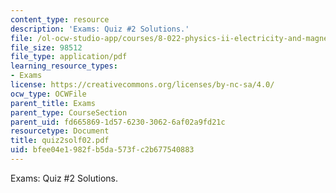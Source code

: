 ```yaml
---
content_type: resource
description: 'Exams: Quiz #2 Solutions.'
file: /ol-ocw-studio-app/courses/8-022-physics-ii-electricity-and-magnetism-fall-2002/bfee04e1982fb5da573fc2b677540883_quiz2solf02.pdf
file_size: 98512
file_type: application/pdf
learning_resource_types:
- Exams
license: https://creativecommons.org/licenses/by-nc-sa/4.0/
ocw_type: OCWFile
parent_title: Exams
parent_type: CourseSection
parent_uid: fd665869-1d57-6230-3062-6af02a9fd21c
resourcetype: Document
title: quiz2solf02.pdf
uid: bfee04e1-982f-b5da-573f-c2b677540883
---
```

Exams: Quiz #2 Solutions.